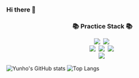 ### Hi there 👋
<h3 align="center">📚 Practice Stack 📚</h3>
<p align="center">
  <img src="https://img.shields.io/badge/Python-3766AB?style=flat-square&logo=Python&logoColor=white"/></a>&nbsp 
  <img src="https://img.shields.io/badge/C-ffb13b?style=flat-square&logo=C&logoColor=white"/></a>&nbsp 
<br>
  <img src="https://img.shields.io/badge/SpringBoot-6DB33F?style=flat-square&logo=SpringBoot&logoColor=white"/></a>&nbsp 
  <img src="https://img.shields.io/badge/R-2496ED?style=flat-square&logo=R&logoColor=white"/></a>&nbsp 
  <img src="https://img.shields.io/badge/Mysql-007396?style=flat-square&logo=Mysql&logoColor=white"/></a>&nbsp
<br>
  <img src="https://img.shields.io/badge/flask-333333?style=flat-square&logo=R&logoColor=white"/></a>&nbsp 
</p>

![Yunho's GitHub stats](https://github-readme-stats.vercel.app/api?username=Yunho-seo&show_icons=true&theme=transparent)
![Top Langs](https://github-readme-stats.vercel.app/api/top-langs/?username=Yunho-seo&layout=Demo&theme=onedark)
